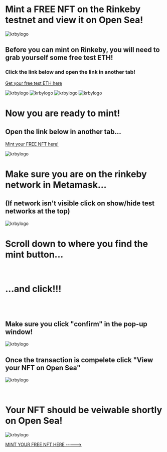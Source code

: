 # Mint a FREE NFT on the Rinkeby testnet and view it on Open Sea!


![krbylogo](krby_punks/images/mainpage.png)


## Before you can mint on Rinkeby, you will need to grab yourself some free test ETH!
### Click the link below and open the link in another tab! 
[Get your free test ETH here](https://faucets.chain.link/rinkeby)


![krbylogo](krby_punks/images/testlink.png)
![krbylogo](krby_punks/images/requestlink.png)
![krbylogo](krby_punks/images/waiting.png)
![krbylogo](krby_punks/images/requestcomplete.png)


# Now you are ready to mint!
## Open the link below in another tab...

[Mint your FREE NFT here!](https://small-lake-3458.on.fleek.co/)


![krbylogo](krby_punks/images/scrolldown.png)


# Make sure you are on the rinkeby network in Metamask...
## (If network isn't visible click on show/hide test networks at the top)

![krbylogo](krby_punks/images/networks.png)


# Scroll down to where you find the mint button...
<!---![krbylogo](krby_punks/images/mintyournftin.png)--->
<br>

# ...and click!!!
<br>
<br>

## Make sure you click "confirm" in the pop-up window!

![krbylogo](krby_punks/images/metamask1.png)



## Once the transaction is compelete click "View your NFT on Open Sea"


![krbylogo](krby_punks/images/viewonopensea2.png)


<br>

# Your NFT should be veiwable shortly on Open Sea!

![krbylogo](krby_punks/images/punkonopensea.png)


[MINT YOUR FREE NFT HERE ----->](small-lake-3458.on.fleek.co/)





